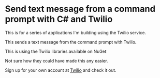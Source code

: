 Send text message from a command prompt with C# and Twilio
=================

This is for a series of applications I'm building using the Twilio service. 

This sends a text message from the command prompt with Twilio.

This is using the Twilio libraries available on NuGet

Not sure how they could have made this any easier. 

Sign up for your own account at [Twilio](https://www.twilio.com/user/account) and check it out. 
